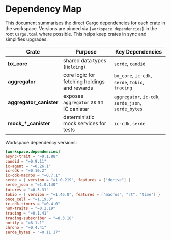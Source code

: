# Dependency Map

This document summarises the direct Cargo dependencies for each crate in the workspace. Versions are pinned via `[workspace.dependencies]` in the root `Cargo.toml` where possible. This helps keep crates in sync and simplifies upgrades.

| Crate | Purpose | Key Dependencies |
|------|---------|-----------------|
| **bx_core** | shared data types (`Holding`) | `serde`, `candid` |
| **aggregator** | core logic for fetching holdings and rewards | `bx_core`, `ic-cdk`, `serde`, `tokio`, `tracing` |
| **aggregator_canister** | exposes `aggregator` as an IC canister | `aggregator`, `ic-cdk`, `serde_json`, `serde_bytes` |
| **mock_*_canister** | deterministic mock services for tests | `ic-cdk`, `serde` |

Workspace dependency versions:

```toml
[workspace.dependencies]
async-trait = "=0.1.88"
candid = "=0.9.11"
ic-agent = "=0.26.1"
ic-cdk = "=0.10.2"
ic-cdk-macros = "=0.7.1"
serde = { version = "=1.0.219", features = ["derive"] }
serde_json = "=1.0.140"
futures = "=0.3.31"
tokio = { version = "=1.46.0", features = ["macros", "rt", "time"] }
once_cell = "=1.19.0"
ic-cdk-timers = "=0.4.0"
num-traits = "=0.2.19"
tracing = "=0.1.41"
tracing-subscriber = "=0.3.18"
notify = "=6.1.1"
chrono = "=0.4.41"
serde_bytes = "=0.11.17"
```

